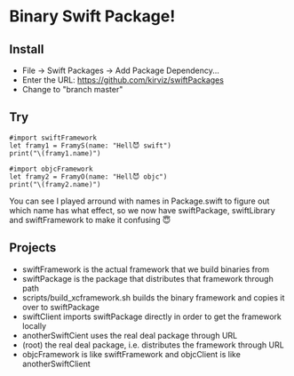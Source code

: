 # Binary Swift Package!

## Install
- File -> Swift Packages -> Add Package Dependency...
- Enter the URL: https://github.com/kirviz/swiftPackages
- Change to "branch master"

## Try
```
#import swiftFramework
let framy1 = FramyS(name: "Hell😈 swift")
print("\(framy1.name)")

#import objcFramework
let framy2 = FramyO(name: "Hell😈 objc")
print("\(framy2.name)")
```

You can see I played arround with names in Package.swift to figure out which name has what effect, so we now have swiftPackage, swiftLibrary and swiftFramework to make it confusing 😇

## Projects
- swiftFramework is the actual framework that we build binaries from
- swiftPackage is the package that distributes that framework through path
- scripts/build_xcframework.sh builds the binary framework and copies it over to swiftPackage
- swiftClient imports swiftPackage directly in order to get the framework locally
- anotherSwiftCient uses the real deal package through URL 
- (root) the real deal package, i.e. distributes the framework through URL
- objcFramework is like swiftFramework and objcClient is like anotherSwiftClient
